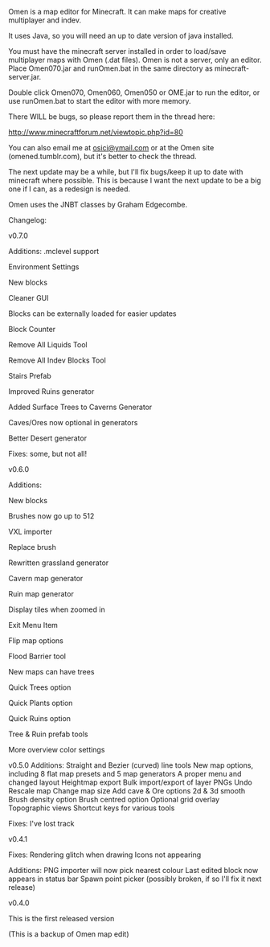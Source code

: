 Omen is a map editor for Minecraft. It can make maps for creative multiplayer and indev.

It uses Java, so you will need an up to date version of java installed.


You must have the minecraft server installed in order to load/save multiplayer maps with Omen (.dat files). Omen is not a server, only an editor.
Place Omen070.jar and runOmen.bat in the same directory as minecraft-server.jar.

Double click Omen070, Omen060, Omen050 or OME.jar to run the editor, or use runOmen.bat to start the editor with more memory.


There WILL be bugs, so please report them in the thread here:

http://www.minecraftforum.net/viewtopic.php?id=80

You can also email me at osici@ymail.com or at the Omen site (omened.tumblr.com), but it's better to check the thread.

The next update may be a while, but I'll fix bugs/keep it up to date with minecraft where possible. This is because I want the next update to be a big one if I can, as a redesign is needed.

Omen uses the JNBT classes by Graham Edgecombe. 


Changelog:

v0.7.0



Additions:
.mclevel support

Environment Settings

New blocks

Cleaner GUI

Blocks can be externally loaded for easier updates

Block Counter

Remove All Liquids Tool

Remove All Indev Blocks Tool

Stairs Prefab

Improved Ruins generator

Added Surface Trees to Caverns Generator

Caves/Ores now optional in generators

Better Desert generator



Fixes: some, but not all!



v0.6.0

 Additions:

New blocks

Brushes now go up to 512

VXL importer

Replace brush

Rewritten grassland generator

Cavern map generator

Ruin map generator

Display tiles when zoomed in

Exit Menu Item

Flip map options

Flood Barrier tool

New maps can have trees

Quick Trees option

Quick Plants option

Quick Ruins option

Tree & Ruin prefab tools

More overview color settings


v0.5.0
Additions:
Straight and Bezier (curved) line tools
New map options, including 8 flat map presets and 5 map generators
A proper menu and changed layout
Heightmap export
Bulk import/export of layer PNGs
Undo
Rescale map 
Change map size
Add cave & Ore options
2d & 3d smooth
Brush density option
Brush centred option
Optional grid overlay
Topographic views
Shortcut keys for various tools

Fixes:
I've lost track

v0.4.1

Fixes:
Rendering glitch when drawing
Icons not appearing

Additions:
PNG importer will now pick nearest colour
Last edited block now appears in status bar
Spawn point picker (possibly broken, if so I'll fix it next release)

v0.4.0

This is the first released version

(This is a backup of Omen map edit)
